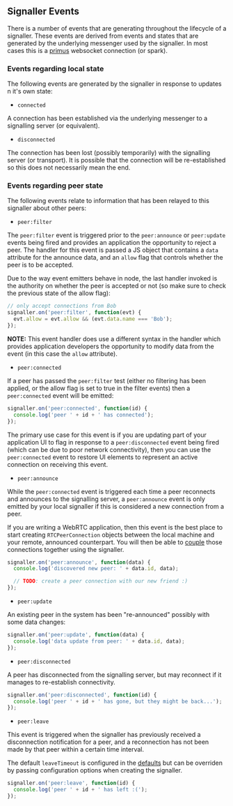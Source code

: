 ## Signaller Events

There is a number of events that are generating throughout the lifecycle of a signaller.  These events are derived from events and states that are generated by the underlying messenger used by the signaller.  In most cases this is a [primus](https://github.com/primus/primus) websocket connection (or spark).

### Events regarding local state

The following events are generated by the signaller in response to updates n it's own state:

- `connected`

A connection has been established via the underlying messenger to a signalling server (or equivalent).

- `disconnected`

The connection has been lost (possibly temporarily) with the signalling server (or transport).  It is possible that the connection will be re-established so this does not necessarily mean the end.

### Events regarding peer state

The following events relate to information that has been relayed to this signaller about other peers:

- `peer:filter`

The `peer:filter` event is triggered prior to the `peer:announce` or `peer:update` events being fired and provides an application the opportunity to reject a peer.  The handler for this event is passed a JS object that contains a `data` attribute for the announce data, and an `allow` flag that controls whether the peer is to be accepted.

Due to the way event emitters behave in node, the last handler invoked is the authority on whether the peer is accepted or not (so make sure to check the previous state of the allow flag):

  ```js
  // only accept connections from Bob
  signaller.on('peer:filter', function(evt) {
    evt.allow = evt.allow && (evt.data.name === 'Bob');
  });
  ```

__NOTE:__ This event handler does use a different syntax in the handler which provides application developers the opportunity to modify data from the event (in this case the `allow` attribute).

- `peer:connected`

If a peer has passed the `peer:filter` test (either no filtering has been applied, or the allow flag is set to true in the filter events) then a `peer:connected` event will be emitted:

  ```js
  signaller.on('peer:connected', function(id) {
    console.log('peer ' + id + ' has connected');
  });
  ```

The primary use case for this event is if you are updating part of your application UI to flag in response to a `peer:disconnected` event being fired (which can be due to poor network connectivity), then you can use the `peer:connected` event to restore UI elements to represent an active connection on receiving this event.

- `peer:announce`

While the `peer:connected` event is triggered each time a peer reconnects and announces to the signalling server, a `peer:announce` event is only emitted by your local signaller if this is considered a new connection from a peer.

If you are writing a WebRTC application, then this event is the best place to start creating `RTCPeerConnection` objects between the local machine and your remote, announced counterpart.  You will then be able to [couple](https://github.com/rtc-io/rtc#rtccouple) those connections together using the signaller.

  ```js
  signaller.on('peer:announce', function(data) {
    console.log('discovered new peer: ' + data.id, data);

    // TODO: create a peer connection with our new friend :)
  });
  ```

- `peer:update`

An existing peer in the system has been "re-announced" possibly with some data changes:

  ```js
  signaller.on('peer:update', function(data) {
    console.log('data update from peer: ' + data.id, data);
  });
  ```

- `peer:disconnected`

A peer has disconnected from the signalling server, but may reconnect if it manages to re-establish connectivity.

  ```js
  signaller.on('peer:disconnected', function(id) {
    console.log('peer ' + id + ' has gone, but they might be back...');
  });
  ```

- `peer:leave`

This event is triggered when the signaller has previously received a disconnection notification for a peer, and a reconnection has not been made by that peer within a certain time interval.

The default `leaveTimeout` is configured in the [defaults](https://github.com/rtc-io/rtc-signaller/blob/master/defaults.js) but can be overriden by passing configuration options when creating the signaller.

  ```js
  signaller.on('peer:leave', function(id) {
    console.log('peer ' + id + ' has left :(');
  });
  ```
